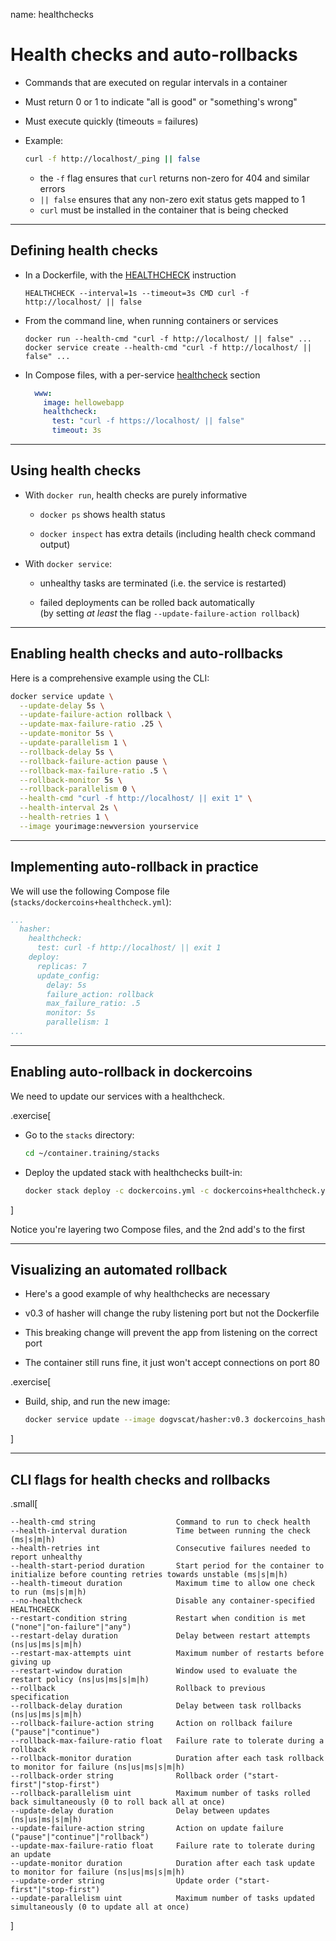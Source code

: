 name: healthchecks

# Health checks and auto-rollbacks

- Commands that are executed on regular intervals in a container

- Must return 0 or 1 to indicate "all is good" or "something's wrong"

- Must execute quickly (timeouts = failures)

- Example:
  ```bash
  curl -f http://localhost/_ping || false
  ```
  - the `-f` flag ensures that `curl` returns non-zero for 404 and similar errors
  - `|| false` ensures that any non-zero exit status gets mapped to 1
  - `curl` must be installed in the container that is being checked

---

## Defining health checks

- In a Dockerfile, with the [HEALTHCHECK](https://docs.docker.com/engine/reference/builder/#healthcheck) instruction
  ```
  HEALTHCHECK --interval=1s --timeout=3s CMD curl -f http://localhost/ || false
  ```

- From the command line, when running containers or services
  ```
  docker run --health-cmd "curl -f http://localhost/ || false" ...
  docker service create --health-cmd "curl -f http://localhost/ || false" ...
  ```

- In Compose files, with a per-service [healthcheck](https://docs.docker.com/compose/compose-file/#healthcheck) section
  ```yaml
    www:
      image: hellowebapp
      healthcheck:
        test: "curl -f https://localhost/ || false"
        timeout: 3s
  ```

---

## Using health checks

- With `docker run`, health checks are purely informative

  - `docker ps` shows health status

  - `docker inspect` has extra details (including health check command output)

- With `docker service`:

  - unhealthy tasks are terminated (i.e. the service is restarted)

  - failed deployments can be rolled back automatically
    <br/>(by setting *at least* the flag `--update-failure-action rollback`)

---

## Enabling health checks and auto-rollbacks

Here is a comprehensive example using the CLI:

```bash
docker service update \
  --update-delay 5s \
  --update-failure-action rollback \
  --update-max-failure-ratio .25 \
  --update-monitor 5s \
  --update-parallelism 1 \
  --rollback-delay 5s \
  --rollback-failure-action pause \
  --rollback-max-failure-ratio .5 \
  --rollback-monitor 5s \
  --rollback-parallelism 0 \
  --health-cmd "curl -f http://localhost/ || exit 1" \
  --health-interval 2s \
  --health-retries 1 \
  --image yourimage:newversion yourservice
```

---

## Implementing auto-rollback in practice

We will use the following Compose file (`stacks/dockercoins+healthcheck.yml`):

```yaml
...
  hasher:
    healthcheck:
      test: curl -f http://localhost/ || exit 1
    deploy:
      replicas: 7
      update_config:
        delay: 5s
        failure_action: rollback
        max_failure_ratio: .5
        monitor: 5s
        parallelism: 1
...
```

---

## Enabling auto-rollback in dockercoins

We need to update our services with a healthcheck.

.exercise[

- Go to the `stacks` directory:
  ```bash
  cd ~/container.training/stacks
  ```

- Deploy the updated stack with healthchecks built-in:
  ```bash
  docker stack deploy -c dockercoins.yml -c dockercoins+healthcheck.yml dockercoins 
  ```

]

Notice you're layering two Compose files, and the 2nd add's to the first

---

## Visualizing an automated rollback

- Here's a good example of why healthchecks are necessary

- v0.3 of hasher will change the ruby listening port but not the Dockerfile

- This breaking change will prevent the app from listening on the correct port

- The container still runs fine, it just won't accept connections on port 80

.exercise[

- Build, ship, and run the new image:
  ```bash
  docker service update --image dogvscat/hasher:v0.3 dockercoins_hasher
  ```

]

---

## CLI flags for health checks and rollbacks

.small[
```
--health-cmd string                  Command to run to check health
--health-interval duration           Time between running the check (ms|s|m|h)
--health-retries int                 Consecutive failures needed to report unhealthy
--health-start-period duration       Start period for the container to initialize before counting retries towards unstable (ms|s|m|h)
--health-timeout duration            Maximum time to allow one check to run (ms|s|m|h)
--no-healthcheck                     Disable any container-specified HEALTHCHECK
--restart-condition string           Restart when condition is met ("none"|"on-failure"|"any")
--restart-delay duration             Delay between restart attempts (ns|us|ms|s|m|h)
--restart-max-attempts uint          Maximum number of restarts before giving up
--restart-window duration            Window used to evaluate the restart policy (ns|us|ms|s|m|h)
--rollback                           Rollback to previous specification
--rollback-delay duration            Delay between task rollbacks (ns|us|ms|s|m|h)
--rollback-failure-action string     Action on rollback failure ("pause"|"continue")
--rollback-max-failure-ratio float   Failure rate to tolerate during a rollback
--rollback-monitor duration          Duration after each task rollback to monitor for failure (ns|us|ms|s|m|h)
--rollback-order string              Rollback order ("start-first"|"stop-first")
--rollback-parallelism uint          Maximum number of tasks rolled back simultaneously (0 to roll back all at once)
--update-delay duration              Delay between updates (ns|us|ms|s|m|h)
--update-failure-action string       Action on update failure ("pause"|"continue"|"rollback")
--update-max-failure-ratio float     Failure rate to tolerate during an update
--update-monitor duration            Duration after each task update to monitor for failure (ns|us|ms|s|m|h)
--update-order string                Update order ("start-first"|"stop-first")
--update-parallelism uint            Maximum number of tasks updated simultaneously (0 to update all at once)
```
]
